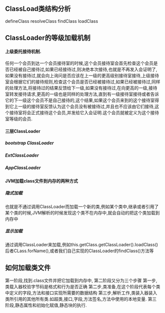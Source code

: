 ## ClassLoad类结构分析
defineClass 
resolveClass
findClass
loadClass

## ClassLoader的等级加载机制
#### 上级委托接待机制.
任何一个会员到达一个会员接待室的时候,这个会员接待室会首先检查这个会员是否已经被自己接待过,如果已经接待过,则决绝本次接待,也就是不再发入会证明了,如果没有接待过,就会向上询问是否应该在上一级的更高级别接待室接待,上级接待室会根据它们的接待规则,检查这个会员是否已经被接待过,如果已经被接待过,同样的处理方法,将接待过的结果反馈给下一级,如果没有接待过,在向更高的一级,接待室转发接待请求,更高的一级也是同样的处理方法,直到有一级接待室接待或者告诉它的下一级这个会员不是自己接待的,这个结果,如果这个会员来到的这个接待室得到它上一级的接待室反馈认为这个会员没有被接待过,并且也不应该由它们接待,这个接待室将会正式接待这个会员,并发给它入会证明.这个会员就被定义为这个接待室等级的会员.

#### 三层ClassLoader
#####  bootstrap ClassLoader
#####  ExtClassLoader
#####  AppClassLoader


#### JVM加载class文件到内存的两种方式
#####  隐式加载
也就是不通过调用ClassLoader而加载一个新的类,例如某个类中,继承或者引用了某个类的时候,JVM解析的时候发现这个类不在内存中,就会自动的把这个类加载到内存中
#####  显示加载
通过调用ClassLoader来加载,例如this.getClass.getClassLoader().loadClass() 后者CLass.forName(),或者我们自己实现的ClassLoader的findClass()方法等

## 如何加载类文件
第一阶段,找到.class文件并把它加载到内存中,
第二阶段又分为三个步骤
			第一步,类载入器校验字节码是格式和行为是否正确
			第二步,类准备,在这个阶段代表每个类中定义的字段,方法和接口实现所需要的数据结构
			第三步,解析工作,类装入器装入类所引用的其他所有类.如超类,接口,字段,方法签名,方法中使用的本地变量.
第三阶段,静态属性和初始化赋值,静态块的执行.
























